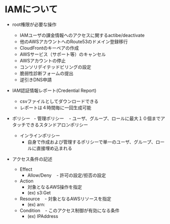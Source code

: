 # IAMについて

- root権限が必要な操作
  - IAMユーザの課金情報へのアクセスに関するactibe/deactivate
  - 他のAWSアカウントへのRoute53のドメイン登録移行
  - CloudFrontのキーペアの作成
  - AWSサービス（サポート等）のキャンセル
  - AWSアカウントの停止
  - コンソリデイテッドビリングの設定
  - 脆弱性診断フォームの提出
  - 逆引きDNS申請

- IAM認証情報レポート(Credential Report)
  - csvファイルとしてダウンロードできる
  - レポートは４時間毎に一回生成可能
  
- ポリシー 
  - 管理ポリシー
    - ユーザ、グループ、ロールに最大１０個までアタッチできるスタンドアロンポリシー
  - インラインポリシー
    - 自身で作成および管理するポリシーで単一のユーザ、グループ、ロールに直接埋め込まれる

- アクセス条件の記述
  - Effect
    - Allow/Deny
    - 許可の設定/拒否の設定
  - Action
    - 対象となるAWS操作を指定
    - (ex) s3:Get
  - Resource
    - 対象となるAWSリソースを指定
    - (ex) arn:
  - Condition
    - このアクセス制御が有効になる条件
    - (ex) IPAddress
